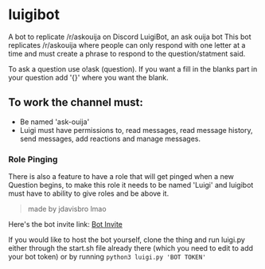 # luigibot
A bot to replicate /r/askouija on Discord
LuigiBot, an ask ouija bot
This bot replicates /r/askouija where people can only respond with one letter at a time and must create a phrase to respond to the question/statment said.

To ask a question use o!ask (question). If you want a fill in the blanks part in your question add '{}' where you want the blank.

## To work the channel must:
* Be named 'ask-ouija'
* Luigi must have permissions to, read messages, read message history, send messages, add reactions and manage messages.

### Role Pinging
There is also a feature to have a role that will get pinged when a new Question begins, to make this role it needs to be named 'Luigi' and luigibot must have to ability to give roles and be above it.

> made by jdavisbro lmao

Here's the bot invite link: [Bot Invite](https://discordapp.com/api/oauth2/authorize?client_id=557320040127397888&scope=bot&permissions=0)

If you would like to host the bot yourself, clone the thing and run luigi.py either through the start.sh file already there (which you need to edit to add your bot token) or by running `python3 luigi.py 'BOT TOKEN'`
